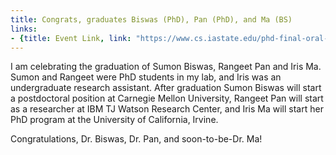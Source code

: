 ```yaml
---
title: Congrats, graduates Biswas (PhD), Pan (PhD), and Ma (BS)
links:
- {title: Event Link, link: "https://www.cs.iastate.edu/phd-final-oral-exam-johirul-islam-virtual-10a" }
---
```


I am celebrating the graduation of Sumon Biswas, Rangeet Pan and Iris Ma.
Sumon and Rangeet were PhD students in my lab, and Iris was an undergraduate 
research assistant.
After graduation Sumon Biswas will start a postdoctoral position at Carnegie 
Mellon University, Rangeet Pan will start as a researcher at IBM TJ Watson Research Center, 
and Iris Ma will start her PhD program at the University of California, Irvine. 

Congratulations, Dr. Biswas, Dr. Pan, and soon-to-be-Dr. Ma!  

